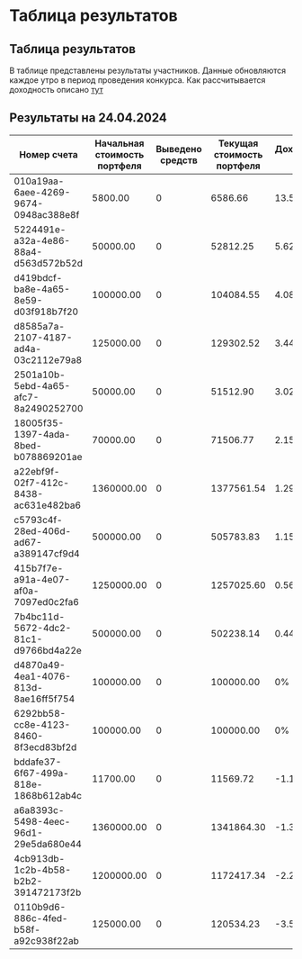 # Таблица результатов  
## Таблица результатов  
В таблице представлены результаты участников. Данные обновляются каждое утро в период проведения конкурса. Как рассчитывается доходность описано [тут](/2024/calc)  
## Результаты на 24.04.2024  
| Номер счета | Начальная стоимость портфеля | Выведено средств | Текущая стоимость портфеля | Доходность (%) |
|-----|-----|-----|-----|-----|
| 010a19aa-6aee-4269-9674-0948ac388e8f | 5800.00 | 0 | 6586.66 | 13.5630% |
| 5224491e-a32a-4e86-88a4-d563d572b52d | 50000.00 | 0 | 52812.25 | 5.6245% |
| d419bdcf-ba8e-4a65-8e59-d03f918b7f20 | 100000.00 | 0 | 104084.55 | 4.0845% |
| d8585a7a-2107-4187-ad4a-03c2112e79a8 | 125000.00 | 0 | 129302.52 | 3.4420% |
| 2501a10b-5ebd-4a65-afc7-8a2490252700 | 50000.00 | 0 | 51512.90 | 3.0258% |
| 18005f35-1397-4ada-8bed-b078869201ae | 70000.00 | 0 | 71506.77 | 2.1525% |
| a22ebf9f-02f7-412c-8438-ac631e482ba6 | 1360000.00 | 0 | 1377561.54 | 1.2913% |
| c5793c4f-28ed-406d-ad67-a389147cf9d4 | 500000.00 | 0 | 505783.83 | 1.1568% |
| 415b7f7e-a91a-4e07-af0a-7097ed0c2fa6 | 1250000.00 | 0 | 1257025.60 | 0.5620% |
| 7b4bc11d-5672-4dc2-81c1-d9766bd4a22e | 500000.00 | 0 | 502238.14 | 0.4476% |
| d4870a49-4ea1-4076-813d-8ae16ff5f754 | 100000.00 | 0 | 100000.00 | 0% |
| 6292bb58-cc8e-4123-8460-8f3ecd83bf2d | 100000.00 | 0 | 100000.00 | 0% |
| bddafe37-6f67-499a-818e-1868b612ab4c | 11700.00 | 0 | 11569.72 | -1.1135% |
| a6a8393c-5498-4eec-96d1-29e5da680e44 | 1360000.00 | 0 | 1341864.30 | -1.3335% |
| 4cb913db-1c2b-4b58-b2b2-391472173f2b | 1200000.00 | 0 | 1172417.34 | -2.2986% |
| 0110b9d6-886c-4fed-b58f-a92c938f22ab | 125000.00 | 0 | 120534.23 | -3.5726% |
